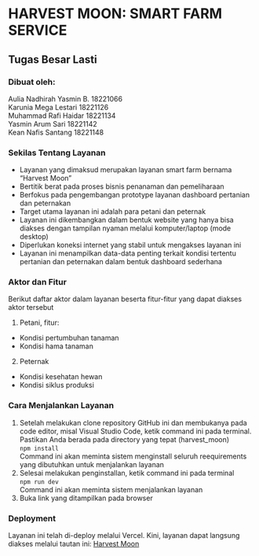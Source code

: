 # HARVEST MOON: SMART FARM SERVICE
## Tugas Besar Lasti
### Dibuat oleh:
Aulia Nadhirah Yasmin B.	18221066 <br/>
Karunia Mega Lestari	18221126 <br/>
Muhammad Rafi Haidar	18221134 <br/>
Yasmin Arum Sari	18221142 <br/>
Kean Nafis Santang	18221148 <br/>

### Sekilas Tentang Layanan
- Layanan yang dimaksud merupakan layanan smart farm bernama “Harvest Moon”
- Bertitik berat pada proses bisnis penanaman dan pemeliharaan
- Berfokus pada pengembangan prototype layanan dashboard pertanian dan peternakan
- Target utama layanan ini adalah para petani dan peternak
- Layanan ini dikembangkan dalam bentuk website yang hanya bisa diakses dengan tampilan nyaman melalui komputer/laptop (mode desktop)
- Diperlukan koneksi internet yang stabil untuk mengakses layanan ini
- Layanan ini menampilkan data-data penting terkait kondisi tertentu pertanian dan peternakan dalam bentuk dashboard sederhana

### Aktor dan Fitur
Berikut daftar aktor dalam layanan beserta fitur-fitur yang dapat diakses aktor tersebut
1. Petani, fitur:
  - Kondisi pertumbuhan tanaman
  - Kondisi hama tanaman
2. Peternak
  - Kondisi kesehatan hewan
  - Kondisi siklus produksi

### Cara Menjalankan Layanan
1. Setelah melakukan clone repository GitHub ini dan membukanya pada code editor, misal Visual Studio Code, ketik command ini pada terminal. Pastikan Anda berada pada directory yang tepat (harvest_moon) <br/>
   `npm install`<br/>
   Command ini akan meminta sistem menginstall seluruh reequirements yang dibutuhkan untuk menjalankan layanan
2. Selesai melakukan penginstallan, ketik command ini pada terminal<br/>
   `npm run dev`<br/>
   Command ini akan meminta sistem menjalankan layanan
3. Buka link yang ditampilkan pada browser
   
### Deployment
Layanan ini telah di-deploy melalui Vercel. Kini, layanan dapat langsung diakses melalui tautan ini: [Harvest Moon](https://vercel.com/)
